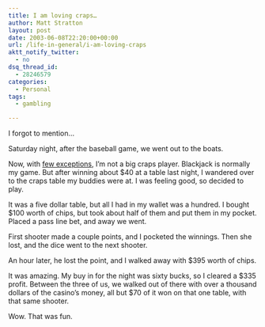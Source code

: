```yaml
---
title: I am loving craps…
author: Matt Stratton
layout: post
date: 2003-06-08T22:20:00+00:00
url: /life-in-general/i-am-loving-craps
aktt_notify_twitter:
  - no
dsq_thread_id:
  - 28246579
categories:
  - Personal
tags:
  - gambling

---
```

I forgot to mention&#8230;

Saturday night, after the baseball game, we went out to the boats.

Now, with [few exceptions][1], I&#8217;m not a big craps player. Blackjack is normally my game. But after winning about $40 at a table last night, I wandered over to the craps table my buddies were at. I was feeling good, so decided to play.

It was a five dollar table, but all I had in my wallet was a hundred. I bought $100 worth of chips, but took about half of them and put them in my pocket. Placed a pass line bet, and away we went.

First shooter made a couple points, and I pocketed the winnings. Then she lost, and the dice went to the next shooter.

An hour later, he lost the point, and I walked away with $395 worth of chips.

It was amazing. My buy in for the night was sixty bucks, so I cleared a $335 profit. Between the three of us, we walked out of there with over a thousand dollars of the casino&#8217;s money, all but $70 of it won on that one table, with that same shooter.

Wow. That was fun.

 [1]: http://www.livejournal.com/users/mugsy1274/126414.html#cutid1
